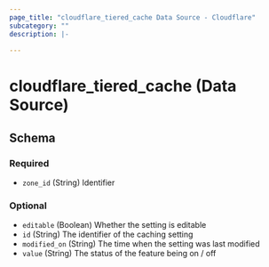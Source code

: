 ```yaml
---
page_title: "cloudflare_tiered_cache Data Source - Cloudflare"
subcategory: ""
description: |-
  
---
```


# cloudflare_tiered_cache (Data Source)




<!-- schema generated by tfplugindocs -->
## Schema

### Required

- `zone_id` (String) Identifier

### Optional

- `editable` (Boolean) Whether the setting is editable
- `id` (String) The identifier of the caching setting
- `modified_on` (String) The time when the setting was last modified
- `value` (String) The status of the feature being on / off


